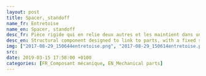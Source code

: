 ```yaml
---
layout: post
title: Spacer,_standoff
name_fr: Entretoise
name_en: Spacer, standoff
desc_fr: Pièce rigide qui en relie deux autres et les maintient dans un écartement fixe.
desc_en: Structural component designed to link to parts, with a fixed space.
img: ["2017-08-29_150644entretoise.png", "2017-08-29_150614entretoise.png"]
src: 
date: 2019-03-15 17:58:00 +0100
categories: [FR_Composant mécanique, EN_Mechanical parts]
---
```

